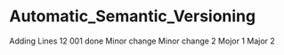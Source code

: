 # Automatic_Semantic_Versioning
Adding Lines
12
001 done
Minor change
Minor change 2
Mojor 1
Major 2 
